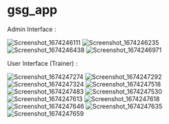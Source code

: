 # gsg_app

Admin Interface :

![Screenshot_1674246111](https://user-images.githubusercontent.com/105488402/213808549-e969fa83-f808-473f-9a43-d06164d72cfb.png)
![Screenshot_1674246235](https://user-images.githubusercontent.com/105488402/213808564-77bfbf8d-a5cc-4a0e-a7a1-81a212d29ad7.png)
![Screenshot_1674246438](https://user-images.githubusercontent.com/105488402/213808604-5bb44450-46a1-4e51-85a0-fdf7541c26d6.png)
![Screenshot_1674246971](https://user-images.githubusercontent.com/105488402/213808624-e5e2b5c0-e404-4f24-90ca-ab037c57c1e5.png)



User Interface (Trainer) :

![Screenshot_1674247274](https://user-images.githubusercontent.com/105488402/213809062-8ae1dd62-76fd-40cc-959a-c48fb461f7c7.png)
![Screenshot_1674247292](https://user-images.githubusercontent.com/105488402/213809084-d0dc9fb7-037c-4977-8eb5-4ea0c7f4b17d.png)
![Screenshot_1674247324](https://user-images.githubusercontent.com/105488402/213809097-6115ab73-b8b1-4bc3-bc93-88c081221bd8.png)
![Screenshot_1674247518](https://user-images.githubusercontent.com/105488402/213809134-d0065d30-9df5-4b44-8cf3-4e8fd2a13f32.png)
![Screenshot_1674247483](https://user-images.githubusercontent.com/105488402/213809162-df1fb276-cac6-4ec5-8aa3-b68239ea9540.png)
![Screenshot_1674247530](https://user-images.githubusercontent.com/105488402/213809197-bfb13ac7-6fc9-4e0e-b1f4-e20faf482604.png)
![Screenshot_1674247613](https://user-images.githubusercontent.com/105488402/213809233-3f7284b6-afd4-4d74-9a00-d893455665bf.png)
![Screenshot_1674247618](https://user-images.githubusercontent.com/105488402/213809253-0f44aa75-32b6-4c63-bebe-2b8e99acf1b1.png)
![Screenshot_1674247646](https://user-images.githubusercontent.com/105488402/213809285-64722ede-b099-4a59-a13a-5d80723426f7.png)
![Screenshot_1674247635](https://user-images.githubusercontent.com/105488402/213809302-52676a5c-a580-430b-ac4b-741eb952e675.png)
![Screenshot_1674247659](https://user-images.githubusercontent.com/105488402/213809326-64d116bc-d23e-4261-98de-e672393e2c1a.png)


